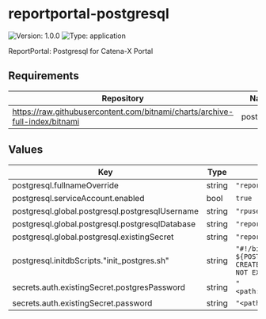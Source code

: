 # reportportal-postgresql

![Version: 1.0.0](https://img.shields.io/badge/Version-1.0.0-informational?style=flat-square) ![Type: application](https://img.shields.io/badge/Type-application-informational?style=flat-square)

ReportPortal: Postgresql for Catena-X Portal

## Requirements

| Repository | Name | Version |
|------------|------|---------|
| https://raw.githubusercontent.com/bitnami/charts/archive-full-index/bitnami | postgresql | 10.9.4 |

## Values

| Key | Type | Default | Description |
|-----|------|---------|-------------|
| postgresql.fullnameOverride | string | `"reportportal-postgresql"` |  |
| postgresql.serviceAccount.enabled | bool | `true` |  |
| postgresql.global.postgresql.postgresqlUsername | string | `"rpuser"` |  |
| postgresql.global.postgresql.postgresqlDatabase | string | `"reportportal"` |  |
| postgresql.global.postgresql.existingSecret | string | `"reportportal-postgresql"` |  |
| postgresql.initdbScripts."init_postgres.sh" | string | `"#!/bin/sh\n/opt/bitnami/postgresql/bin/psql -U postgres -d ${POSTGRES_DB} -c 'CREATE EXTENSION IF NOT EXISTS ltree; CREATE EXTENSION IF NOT EXISTS pgcrypto; CREATE EXTENSION IF NOT EXISTS pg_trgm;'\n"` |  |
| secrets.auth.existingSecret.postgresPassword | string | `"<path:portal/data/reportportal/postgresql#postgresPassword>"` |  |
| secrets.auth.existingSecret.password | string | `"<path:portal/data/reportportal/postgresql#password>"` |  |

